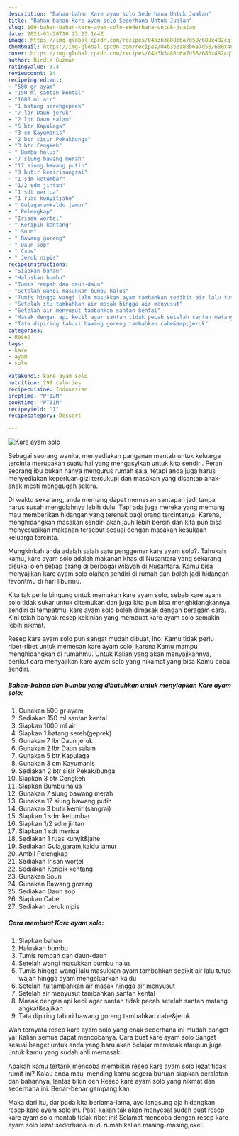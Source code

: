 ```yaml
---
description: "Bahan-bahan Kare ayam solo Sederhana Untuk Jualan"
title: "Bahan-bahan Kare ayam solo Sederhana Untuk Jualan"
slug: 109-bahan-bahan-kare-ayam-solo-sederhana-untuk-jualan
date: 2021-01-20T10:23:23.144Z
image: https://img-global.cpcdn.com/recipes/04b3b3a88b6a7d58/680x482cq70/kare-ayam-solo-foto-resep-utama.jpg
thumbnail: https://img-global.cpcdn.com/recipes/04b3b3a88b6a7d58/680x482cq70/kare-ayam-solo-foto-resep-utama.jpg
cover: https://img-global.cpcdn.com/recipes/04b3b3a88b6a7d58/680x482cq70/kare-ayam-solo-foto-resep-utama.jpg
author: Birdie Guzman
ratingvalue: 3.4
reviewcount: 14
recipeingredient:
- "500 gr ayam"
- "150 ml santan kental"
- "1000 ml air"
- "1 batang serehgeprek"
- "7 lbr Daun jeruk"
- "2 lbr Daun salam"
- "5 btr Kapulaga"
- "3 cm Kayumanis"
- "2 btr sisir Pekakbunga"
- "3 btr Cengkeh"
- " Bumbu halus"
- "7 siung bawang merah"
- "17 siung bawang putih"
- "3 butir kemirisangrai"
- "1 sdm ketumbar"
- "1/2 sdm jintan"
- "1 sdt merica"
- "1 ruas kunyitjahe"
- " Gulagaramkaldu jamur"
- " Pelengkap"
- "Irisan wortel"
- " Keripik kentang"
- " Soun"
- " Bawang goreng"
- " Daun sop"
- " Cabe"
- " Jeruk nipis"
recipeinstructions:
- "Siapkan bahan"
- "Haluskan bumbu"
- "Tumis rempah dan daun-daun"
- "Setelah wangi masukkan bumbu halus"
- "Tumis hingga wangi lalu masukkan ayam tambahkan sedikit air lalu tutup wajan hingga ayam mengeluarkan kaldu"
- "Setelah itu tambahkan air masak hingga air menyusut"
- "Setelah air menyusut tambahkan santan kental"
- "Masak dengan api kecil agar santan tidak pecah setelah santan matang angkat&amp;sajikan"
- "Tata dipiring taburi bawang goreng tambahkan cabe&amp;jeruk"
categories:
- Resep
tags:
- kare
- ayam
- solo

katakunci: kare ayam solo 
nutrition: 299 calories
recipecuisine: Indonesian
preptime: "PT12M"
cooktime: "PT31M"
recipeyield: "1"
recipecategory: Dessert

---
```



![Kare ayam solo](https://img-global.cpcdn.com/recipes/04b3b3a88b6a7d58/680x482cq70/kare-ayam-solo-foto-resep-utama.jpg)

Sebagai seorang wanita, menyediakan panganan mantab untuk keluarga tercinta merupakan suatu hal yang mengasyikan untuk kita sendiri. Peran seorang ibu bukan hanya mengurus rumah saja, tetapi anda juga harus menyediakan keperluan gizi tercukupi dan masakan yang disantap anak-anak mesti menggugah selera.

Di waktu  sekarang, anda memang dapat memesan santapan jadi tanpa harus susah mengolahnya lebih dulu. Tapi ada juga mereka yang memang mau memberikan hidangan yang terenak bagi orang tercintanya. Karena, menghidangkan masakan sendiri akan jauh lebih bersih dan kita pun bisa menyesuaikan makanan tersebut sesuai dengan masakan kesukaan keluarga tercinta. 



Mungkinkah anda adalah salah satu penggemar kare ayam solo?. Tahukah kamu, kare ayam solo adalah makanan khas di Nusantara yang sekarang disukai oleh setiap orang di berbagai wilayah di Nusantara. Kamu bisa menyajikan kare ayam solo olahan sendiri di rumah dan boleh jadi hidangan favoritmu di hari liburmu.

Kita tak perlu bingung untuk memakan kare ayam solo, sebab kare ayam solo tidak sukar untuk ditemukan dan juga kita pun bisa menghidangkannya sendiri di tempatmu. kare ayam solo boleh dimasak dengan beragam cara. Kini telah banyak resep kekinian yang membuat kare ayam solo semakin lebih nikmat.

Resep kare ayam solo pun sangat mudah dibuat, lho. Kamu tidak perlu ribet-ribet untuk memesan kare ayam solo, karena Kamu mampu menghidangkan di rumahmu. Untuk Kalian yang akan menyajikannya, berikut cara menyajikan kare ayam solo yang nikamat yang bisa Kamu coba sendiri.

<!--inarticleads1-->

##### Bahan-bahan dan bumbu yang dibutuhkan untuk menyiapkan Kare ayam solo:

1. Gunakan 500 gr ayam
1. Sediakan 150 ml santan kental
1. Siapkan 1000 ml air
1. Siapkan 1 batang sereh(geprek)
1. Gunakan 7 lbr Daun jeruk
1. Gunakan 2 lbr Daun salam
1. Gunakan 5 btr Kapulaga
1. Gunakan 3 cm Kayumanis
1. Sediakan 2 btr sisir Pekak/bunga
1. Siapkan 3 btr Cengkeh
1. Siapkan  Bumbu halus
1. Gunakan 7 siung bawang merah
1. Gunakan 17 siung bawang putih
1. Gunakan 3 butir kemiri(sangrai)
1. Siapkan 1 sdm ketumbar
1. Siapkan 1/2 sdm jintan
1. Siapkan 1 sdt merica
1. Sediakan 1 ruas kunyit&amp;jahe
1. Sediakan  Gula,garam,kaldu jamur
1. Ambil  Pelengkap
1. Sediakan Irisan wortel
1. Sediakan  Keripik kentang
1. Gunakan  Soun
1. Gunakan  Bawang goreng
1. Sediakan  Daun sop
1. Siapkan  Cabe
1. Sediakan  Jeruk nipis




<!--inarticleads2-->

##### Cara membuat Kare ayam solo:

1. Siapkan bahan
1. Haluskan bumbu
1. Tumis rempah dan daun-daun
1. Setelah wangi masukkan bumbu halus
1. Tumis hingga wangi lalu masukkan ayam tambahkan sedikit air lalu tutup wajan hingga ayam mengeluarkan kaldu
1. Setelah itu tambahkan air masak hingga air menyusut
1. Setelah air menyusut tambahkan santan kental
1. Masak dengan api kecil agar santan tidak pecah setelah santan matang angkat&amp;sajikan
1. Tata dipiring taburi bawang goreng tambahkan cabe&amp;jeruk




Wah ternyata resep kare ayam solo yang enak sederhana ini mudah banget ya! Kalian semua dapat mencobanya. Cara buat kare ayam solo Sangat sesuai banget untuk anda yang baru akan belajar memasak ataupun juga untuk kamu yang sudah ahli memasak.

Apakah kamu tertarik mencoba membikin resep kare ayam solo lezat tidak rumit ini? Kalau anda mau, mending kamu segera buruan siapkan peralatan dan bahannya, lantas bikin deh Resep kare ayam solo yang nikmat dan sederhana ini. Benar-benar gampang kan. 

Maka dari itu, daripada kita berlama-lama, ayo langsung aja hidangkan resep kare ayam solo ini. Pasti kalian tak akan menyesal sudah buat resep kare ayam solo mantab tidak ribet ini! Selamat mencoba dengan resep kare ayam solo lezat sederhana ini di rumah kalian masing-masing,oke!.


